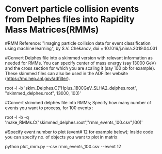# Convert particle collision events from Delphes files into Rapidity Mass Matrices(RMMs)
#RMM Reference: "Imaging particle collision data for event classification using machine learning", by S.V. Chekanov, doi = 10.1016/j.nima.2019.04.031

#Convert Delphes file into a skimmed version with relevant information as needed for RMMs. You can specify center of mass energy (say 13000 GeV) and the cross section for which you are scaling it (say 100 pb for example). These skimmed files can also be used in the ADFilter website (https://mc.hep.anl.gov/adfilter).

root -l -b 'skim_Delphes.C("Hplus_1800GeV_SLHA2_delphes.root", "skimmed_delphes.root", 13000, 100)'

#Convert skimmed delphes file into RMMs; Specify how many number of events you want to process, for 100 events :

root -l -b -q 'make_RMMs.C("skimmed_delphes.root","rmm_events_100.csv",100)'

#Specify event number to plot (event# 12 for example below); Inside code you can specify no. of objects you want to plot in matrix

python plot_rmm.py --csv rmm_events_100.csv --event 12
